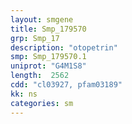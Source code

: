```yaml
---
layout: smgene
title: Smp_179570
grp: Smp_17
description: "otopetrin"
smp: Smp_179570.1
uniprot: "G4M1S8"
length:  2562
cdd: "cl03927, pfam03189"
kk: ns
categories: sm
---
```

